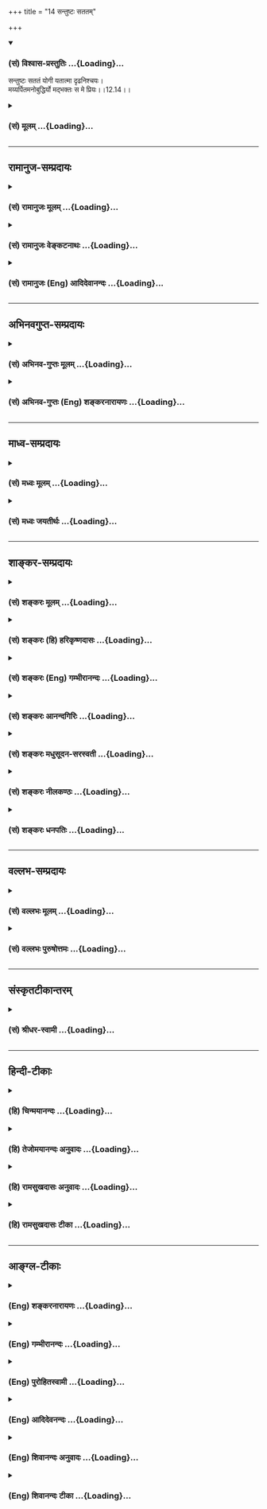 +++
title = "14 सन्तुष्टः सततम्"

+++
<div class="js_include" newlevelforh1="3" title="(सं) विश्वास-प्रस्तुतिः" unfilled url="/purANam/mahAbhAratam/06-bhIShma-parva/02-bhagavad-gItA-parva/saMskRtam/vishvAsa-prastutiH/12_bhakti-yogaH/14_santuShTaH_satata.md">
<details open><summary><h3>(सं) विश्वास-प्रस्तुतिः ...{Loading}...</h3></summary>

सन्तुष्टः सततं योगी यतात्मा दृढनिश्चयः।  
मय्यर्पितमनोबुद्धिर्यो मद्भक्तः स मे प्रियः।।12.14।।
</details>
</div>
<div class="js_include collapsed" newlevelforh1="3" title="(सं) मूलम्" unfilled url="/purANam/mahAbhAratam/06-bhIShma-parva/02-bhagavad-gItA-parva/saMskRtam/mUlam/12_bhakti-yogaH/14_santuShTaH_satata.md">
<details><summary><h3>(सं) मूलम् ...{Loading}...</h3></summary>

सन्तुष्टः सततं योगी यतात्मा दृढनिश्चयः।  
मय्यर्पितमनोबुद्धिर्यो मद्भक्तः स मे प्रियः।।12.14।।
</details>
</div>


_________________
## रामानुज-सम्प्रदायः
<div class="js_include collapsed" newlevelforh1="3" title="(सं) रामानुजः मूलम्" unfilled url="/purANam/mahAbhAratam/06-bhIShma-parva/02-bhagavad-gItA-parva/saMskRtam/rAmAnujaH/mUlam/12_bhakti-yogaH/14_santuShTaH_satata.md">
<details><summary><h3>(सं) रामानुजः मूलम् ...{Loading}...</h3></summary>

।।12.14।।**अद्वेष्टा सर्वभूतानां** विद्विषताम् अपकुर्वताम् अपि सर्वेषां
भूतानाम् अद्वेष्टा मदपराधानुगुणम् ईश्वरप्रेरितानि एतानि भूतानि द्विषन्ति
अपकुर्वन्ति च इति अनुसंदधानः; तेषु द्विषत्सु अपकुर्वत्सु च सर्वभूतेषु
मैत्रीं मतिं कुर्वन् **मैत्रः;** तेषु एव दुःखितेषु करुणां कुर्वन् करुणः;
निर्ममः -- देहेन्द्रियेषु तत्सम्बन्धिषु च निर्ममः; **निरहंकारः** --
देहात्माभिमानरहितः; तत एव **समदुःखसुखः** सुखदुःखागमयोः सांकल्पिकयोः
हर्षोद्वेगरहितः; **क्षमी** स्पर्शप्रभवयोः अवर्जनीययोः अपि तयोः
विकाररहितः; **संतुष्टः** यद्दच्छोपनतेन,येन केन अपि देहधारणद्रव्येन
संतुष्टः; **सततं** योगी सततं प्रकृतिवियुक्तात्मानुसंधानपरः; **यतात्मा**
नियमितमनोवृत्तिः; **दृढनिश्चयः** -- अध्यात्मशास्त्रोदितेषु अर्थेषु
दृढनिश्चयः; **मय्यर्पितमनोबुद्धिः** भगवान् वासुदेव एव अनभिसंहितफलेन
अनुष्ठितेन कर्मणाआराध्यते आराधितश्च मम आत्मापरोक्ष्यं साधयिष्यति इति
मय्यर्पितमनोबुद्धिः; एवंभूतो **मद्भक्तः** एवंभूतेन कर्मयोगेन मां भजमानो
**यः स मे प्रियः।**

</details>
</div>
<div class="js_include collapsed" newlevelforh1="3" title="(सं) रामानुजः वेङ्कटनाथः" unfilled url="/purANam/mahAbhAratam/06-bhIShma-parva/02-bhagavad-gItA-parva/saMskRtam/rAmAnujaH/venkaTanAthaH/12_bhakti-yogaH/14_santuShTaH_satata.md">
<details><summary><h3>(सं) रामानुजः वेङ्कटनाथः ...{Loading}...</h3></summary>

  
  
।।12.14।। स एव सन्तोषोऽत्राप्यादरार्थं सङ्ग्रहेणोक्त इत्यभिप्रायेणाह --
यदृच्छोपनतेन येनकेनापीति। अन्यत्रापि ह्युच्यते -- येनकेनचिदाच्छन्नो
येनकेनचिदाशितः। यत्रक्वचनशायी स्यात्तं देवा ब्राह्मणं विदुः
\[म.भा.12।245।12\] इति। शास्त्रीयेष्वयत्नोपनतेषु
प्रभूताल्पसरसविरसादिवैषम्यं नानुसन्धेयमिति भावः। यथोक्तमजगरेण -- न
सन्निपतितं धर्म्यमुपभोगं यदृच्छया। प्रत्याचक्षे न चाप्येनमनुरुन्धे
सुदुर्लभम् \[ \] इति। सततमिति योगकालोपकारकवासनास्थैर्यार्थम्।
योगशब्दश्चात्र योगदर्शनानुग्राहकप्राचीनानुसन्धानपरः; साक्षाद्योगस्य
सर्वदा कर्तुमशक्यत्वादित्यभिप्रायेणाह -- सततं प्रकृतिवियुक्तेति।
सततमात्मचिन्तनवदनात्मचिन्तननिवृत्तिरपि योगान्तरङ्गमिति यतात्मशब्देनोच्यत
इत्याहनियमितमनोवृत्तिरिति। अन्येषां यत्र सन्देहप्रसङ्गः; तत्र ह्यस्य
निश्चयो वाच्यः स चात्रानुष्ठानोपकारक एव ग्राह्यः तदाह --
अध्यात्मशास्त्रेति। मयि इत्यनेनअहं हि सर्वयज्ञानां भोक्ता च प्रभुरेव च
\[9।24\] इत्युक्तमाराध्यत्वं फलप्रदत्वं चात्र कर्मयोगनिष्ठस्य
मनोबुद्ध्यर्पणार्थम्। अपेक्षितमभिसंहितमित्यभिप्रायेणाहभगवानिति।
भगवच्छब्देन सकलफलप्रदत्त्वौपयिकोभयलिङ्गत्वोक्तिः। वासुदेवशब्देन
सर्वकर्माराध्यत्वौपयिकसर्वदेवतान्तर्यामित्वोक्तिः। वक्तृरूपविवक्षा वा।
आराध्यत्वेन चिन्तनमत्र मनसोऽर्पणम्। फलप्रदत्वाध्यवसायो बुद्ध्यर्पणम्।
यद्वा द्वयोरपि चिन्ताध्यवसायौ भाव्यौ। मनसाध्यवसायो वा मनोबुद्धिः।
उद्देश्यांशं निष्कर्षतिय एवम्भूतो मद्भक्त इति। अशक्तस्य
शक्यनिष्ठाप्रतिपादनप्रकरणत्वात् साक्षाद्भक्तियोगनिष्ठाद्व्यवच्छिन्दन्
श्लोकद्वयस्य पिण्डितार्थमाहएवम्भूतेन कर्मयोगेनेति। उद्देश्यविशेषणेष्वपि
तात्पर्यं मीमांसकैरेवाङ्गीकृतम्; यत्र विशेषणप्रयोगस्य गत्यन्तरं
नोपलब्धमिति भावः। प्रियः प्रीतिविषयः; प्रीतोऽहं,तदभिलषितं ददामीति
भावः।  
  

</details>
</div>
<div class="js_include collapsed" newlevelforh1="3" title="(सं) रामानुजः (Eng) आदिदेवानन्दः" unfilled url="/purANam/mahAbhAratam/06-bhIShma-parva/02-bhagavad-gItA-parva/saMskRtam/rAmAnujaH/english/AdidevAnandaH/12_bhakti-yogaH/14_santuShTaH_satata.md">
<details><summary><h3>(सं) रामानुजः (Eng) आदिदेवानन्दः ...{Loading}...</h3></summary>

12.13 - 12.14 In these and succeeding verses the Lord mentions the
nature of the Karma Yogi who adores Him through his works. In other
words the Bhakti element in Karma Yoga is emphasised. He never hates any
being even though they hate him and do him wrong. For he thinks that the
Lord impels these beings to hate him and do him wrong for atoning for
his transgressions. He is 'friendly', evincing a friendly disposition
towards all beings whether they hate him or do him wrong. He is
'compassionate', evincing compassion towards their sufferings. He is
free from the 'feeling of mine,' i.e., he is not possessive with regard
to his body, senses and all things associated with them. He is free from
the feeling of 'I', i.e., is free from the delusion that his body is the
self. Therefore, 'pain and pleasure are the same to him,' i.e., he is
free from distress and delight resulting from pain and pleasure arising
from his deeds. He is 'enduring', unaffected even by those two (i.e.,
pleasure and pain) due to the inevitable contact of sense-objects. He is
'content', namely, satisfied with whatever chance may bring him for the
sustenance of his body. He 'ever meditates,' i.e., is constantly intent
on contemplating on the self as separate from the body. He is
'self-restrained', namely, he controls the activities of his mind. He is
of 'firm conviction' regarding the meanings taught in the science of the
self. His 'mind and reason are dedicated to Me' i.e., his mind and
reason are dedicated to Me in the form 'Bhagavan Vasudeva alone is
propitiated by disinterested activities, and when duly propitiated, He
wil bring about for me the direct vision of the self.' Such a devotee of
mine, i.e., who works in this manner as a Karma Yogin, is dear to Me.

</details>
</div>


_________________
## अभिनवगुप्त-सम्प्रदायः
<div class="js_include collapsed" newlevelforh1="3" title="(सं) अभिनव-गुप्तः मूलम्" unfilled url="/purANam/mahAbhAratam/06-bhIShma-parva/02-bhagavad-gItA-parva/saMskRtam/abhinava-guptaH/mUlam/12_bhakti-yogaH/14_santuShTaH_satata.md">
<details><summary><h3>(सं) अभिनव-गुप्तः मूलम् ...{Loading}...</h3></summary>

।।12.13 -- 12.14।। अद्वेष्टेति। सन्तुष्ट इति। मैत्री अमत्सरता यस्य +++(N
यस्मात् for यस्य)+++ अस्तीति +++(omits इति)+++। एवं करुणः +++(S;N करुणा)+++। ममामी
इत्यादिः ( ममापीत्यादि) ममकारः अहमुदारः अहं तेजस्वी अहं सहनः +++(S;;N
तेजस्वी असहनः)+++ इत्यादिः अहंकारः एतौ यस्य न स्तः। क्षमा अपकारिणं शत्रुं
प्रत्य \[प्य\] द्वेषबुद्धिः। सततं योगी; व्यवहारावस्थायामपि
प्रशान्तान्तःकरणत्वात्।

</details>
</div>
<div class="js_include collapsed" newlevelforh1="3" title="(सं) अभिनव-गुप्तः (Eng) शङ्करनारायणः" unfilled url="/purANam/mahAbhAratam/06-bhIShma-parva/02-bhagavad-gItA-parva/saMskRtam/abhinava-guptaH/english/shankaranArAyaNaH/12_bhakti-yogaH/14_santuShTaH_satata.md">
<details><summary><h3>(सं) अभिनव-गुप्तः (Eng) शङ्करनारायणः ...{Loading}...</h3></summary>

12.13-14 Advesta etc. Santustah etc. \[Friend\] : he who has
friend-liness (or goodwill) i.e. unselfishness. In the same manner
'compassionate' \[is to be interpreted\]. 'These are mine' etc., is the
sence of 'mine' (or sense of possessiveness); 'I am generous', 'I am
powerful', 'I am victorious' etc., is the sense of 'I' (or egotism). In
whom these two are absent that man is free from the senses of 'mine' and
of 'I'. Forbearance : a thought that entertains no enmity even towards
an enemy who has \[actually\] injured. A man of Yoga at all times :
because his internal organ remains completely iet even at the stage of
his mundane dealings.

</details>
</div>


_________________
## माध्व-सम्प्रदायः
<div class="js_include collapsed" newlevelforh1="3" title="(सं) मध्वः मूलम्" unfilled url="/purANam/mahAbhAratam/06-bhIShma-parva/02-bhagavad-gItA-parva/saMskRtam/madhvaH/mUlam/12_bhakti-yogaH/14_santuShTaH_satata.md">
<details><summary><h3>(सं) मध्वः मूलम् ...{Loading}...</h3></summary>

।।12.14।। Sri Madhvacharya did not comment on this sloka.,

</details>
</div>
<div class="js_include collapsed" newlevelforh1="3" title="(सं) मध्वः जयतीर्थः" unfilled url="/purANam/mahAbhAratam/06-bhIShma-parva/02-bhagavad-gItA-parva/saMskRtam/madhvaH/jayatIrthaH/12_bhakti-yogaH/14_santuShTaH_satata.md">
<details><summary><h3>(सं) मध्वः जयतीर्थः ...{Loading}...</h3></summary>

।।12.14।। Sri Jayatirtha did not comment on this sloka.  
  

</details>
</div>


_________________
## शाङ्कर-सम्प्रदायः
<div class="js_include collapsed" newlevelforh1="3" title="(सं) शङ्करः मूलम्" unfilled url="/purANam/mahAbhAratam/06-bhIShma-parva/02-bhagavad-gItA-parva/saMskRtam/shankaraH/mUlam/12_bhakti-yogaH/14_santuShTaH_satata.md">
<details><summary><h3>(सं) शङ्करः मूलम् ...{Loading}...</h3></summary>

।।12.14।। -- **संतुष्टः सततं** नित्यं देहस्थितिकारणस्य लाभे अलाभे च
उत्पन्नालंप्रत्ययः। तथा गुणवल्लाभे विपर्यये च संतुष्टः। सततं **योगी**
समाहितचित्तः। **यतात्मा** संयतस्वभावः। **दृढनिश्चयः** दृढः स्थिरः
निश्चयः अध्यवसायः यस्य आत्मतत्त्वविषये स दृढनिश्चयः।
**मय्यर्पितमनोबुद्धिः** संकल्पविकल्पात्मकं मनः; अध्यवसायलक्षणा बुद्धिः;
ते मय्येव अर्पिते स्थापिते यस्य संन्यासिनः सः मय्यर्पितमनोबुद्धिः।
**यः** ईदृशः **मद्भक्तः सः मे प्रियः।** प्रियो हि ज्ञानिनोऽत्यर्थमहं स च
मम प्रियः (गीता 7।17) इति सप्तमे अध्याये सूचितम्; तत् इह प्रपञ्चते।।

</details>
</div>
<div class="js_include collapsed" newlevelforh1="3" title="(सं) शङ्करः (हि) हरिकृष्णदासः" unfilled url="/purANam/mahAbhAratam/06-bhIShma-parva/02-bhagavad-gItA-parva/saMskRtam/shankaraH/hindI/harikRShNadAsaH/12_bhakti-yogaH/14_santuShTaH_satata.md">
<details><summary><h3>(सं) शङ्करः (हि) हरिकृष्णदासः ...{Loading}...</h3></summary>

।।12.14।। तथा जो सदा ही सन्तुष्ट है अर्थात् देह स्थितिके कारणरूप
पदार्थोंकी लाभ हानिमें जिसके जो कुछ होता है वही ठीक है ऐसा अलम् भाव हो
गया है; इस प्रकार जो गुणयुक्त वस्तुके लाभमें और उसकी हानिमें सदा ही
सन्तुष्ट रहता है। तथा जो समाहितचित्त; जीते हुए स्वभाववाला और दृढ़
निश्चयवाला है अर्थात् आत्मतत्त्वके विषयमें जिसका निश्चय स्थिर हो चुका
है। तथा जो मुझमें अर्पण किये हुए मनबुद्धिवाला है अर्थात् जिस संन्यासीका
संकल्प विकल्पात्मक मन और निश्चयात्मिका बुद्धि ये दोनों मुझमें समर्पित
हैं -- स्थापित हैं। जो ऐसा मेरा भक्त है वह मेरा प्यारा है। ज्ञानीको मैं
अत्यन्त प्यारा हूँ और वह मुझे प्रिय है इस प्रकार जो सप्तम अध्यायमें
सूचित किया गया था उसीका यहाँ विस्तारपूर्वक वर्णन किया जाता है।

</details>
</div>
<div class="js_include collapsed" newlevelforh1="3" title="(सं) शङ्करः (Eng) गम्भीरानन्दः" unfilled url="/purANam/mahAbhAratam/06-bhIShma-parva/02-bhagavad-gItA-parva/saMskRtam/shankaraH/english/gambhIrAnandaH/12_bhakti-yogaH/14_santuShTaH_satata.md">
<details><summary><h3>(सं) शङ्करः (Eng) गम्भीरानन्दः ...{Loading}...</h3></summary>

12.14 Santustah satatam, he who is ever content: who has the sense of
contentment irrespective of getting or not getting what is needed for
the maintenance of the body; who is similarly ever-satisfied whether he
gets or not a good thing. Yogi, who is a yogi, a man of concentrated
mind; yata-atma, who has self-control, whose body and organs are under
control; drdha-niscayah, who has firm conviction-with regard to the
reality of the Self; arpita-mano-buddhih, who has dedicated his mind and
intellect; mayi, to Me-(i.e.) a monk whose mind (having hte
characteristics of reflection) and intellect (possessed of the faculty
of taking decisions) are dedicated to, fixed on, Me alone; sah yah, he
who is; such a modbhaktah, devotee of Mine; is priyah, dear; me, to Me.
It was hinted in the Seventh Chapter, 'For I am very much dear to the
man of Knowledge, and he too is dear to Me' (7.17). That is being
elaborated here.

</details>
</div>
<div class="js_include collapsed" newlevelforh1="3" title="(सं) शङ्करः आनन्दगिरिः" unfilled url="/purANam/mahAbhAratam/06-bhIShma-parva/02-bhagavad-gItA-parva/saMskRtam/shankaraH/AnandagiriH/12_bhakti-yogaH/14_santuShTaH_satata.md">
<details><summary><h3>(सं) शङ्करः आनन्दगिरिः ...{Loading}...</h3></summary>

।।12.14।। अक्षरोपासकस्य ज्ञानवतो विशेषणान्तराण्याह -- **संतुष्ट इति।**
सततमिति सर्वत्र संबध्यते। कार्यकरणसंघातः स्वभावशब्दार्थः। स्थिरत्वं
कुतर्कादिनानभिभवनीयत्वम्। मद्भक्तो मद्भजनपरो ज्ञानवानिति यावत्। ज्ञानवतो
भगवत्प्रियत्वे प्रमाणमाह -- **प्रियो हीति।** किमर्थं तर्हि पुनरुच्यते
तत्राह -- **तदिहेति।**

</details>
</div>
<div class="js_include collapsed" newlevelforh1="3" title="(सं) शङ्करः मधुसूदन-सरस्वती" unfilled url="/purANam/mahAbhAratam/06-bhIShma-parva/02-bhagavad-gItA-parva/saMskRtam/shankaraH/madhusUdana-sarasvatI/12_bhakti-yogaH/14_santuShTaH_satata.md">
<details><summary><h3>(सं) शङ्करः मधुसूदन-सरस्वती ...{Loading}...</h3></summary>

।।12.14।। संतुष्ट इति। तस्यैव विशेषणान्तराणि। सततं शरीरस्थितिकारणस्य
लाभेऽलाभे च संतुष्टः उत्पन्नालंप्रत्ययः। तथा गुणवल्लाभे विपर्यये च।
सततमिति सर्वत्र संबध्यते। योगी समाहितचित्तः। यतात्मा
संयतशरीरेन्द्रियादिसङ्घातः। दृढः कुतार्किकैरभिभवितुमशक्यतया स्थिरो
निश्चयोऽहमस्म्यकर्त्रभोक्तृसच्चिदानन्दाद्वितीयब्रह्मेत्यध्यवसायो यस्य स
दृढनिश्चयः। स्थितप्रज्ञ इत्यर्थः। मयि भगवति वासुदेवे शुद्धे ब्रह्मणि
अर्पितमनोबुद्धिः समर्पितान्तःकरणः ईदृशो यो मद्भक्तः
शुद्धाक्षरब्रह्मवित्स मे प्रियः सदात्मत्वात्।

</details>
</div>
<div class="js_include collapsed" newlevelforh1="3" title="(सं) शङ्करः नीलकण्ठः" unfilled url="/purANam/mahAbhAratam/06-bhIShma-parva/02-bhagavad-gItA-parva/saMskRtam/shankaraH/nIlakaNThaH/12_bhakti-yogaH/14_santuShTaH_satata.md">
<details><summary><h3>(सं) शङ्करः नीलकण्ठः ...{Loading}...</h3></summary>

।।12.14।। संतुष्टो यदृच्छालाभेनैव संजातालंप्रत्ययः। सततं सर्वदा। योगी
श्रवणादौ समाहितचित्तः। यतात्मा संयतशरीरेन्द्रियादिसंघातः। दृढः स्थिर
आत्मतत्त्वविषये निश्चयो यस्य स दृढनिश्चयोऽसंभावनाशून्यो दृढश्रद्धावान्।
मयि निर्गुणे ब्रह्मण्यर्पिते निहिते प्रविलापिते वा मनः संकल्पादिरूपं
बुद्धिरध्यवसायस्ते उभे येन स मय्यर्पितमनोबुद्धिः। एतादृशो यो मे मम भक्तः
स मे मम प्रियः आत्मत्वादेव स परमप्रेमास्पदञ्ज्ञानी त्वात्मैव मे मतम्
इत्युक्तम्। एतेन पूर्वश्लोकोक्ताया निरहंकारतायाः साधनान्युक्तानि।

</details>
</div>
<div class="js_include collapsed" newlevelforh1="3" title="(सं) शङ्करः धनपतिः" unfilled url="/purANam/mahAbhAratam/06-bhIShma-parva/02-bhagavad-gItA-parva/saMskRtam/shankaraH/dhanapatiH/12_bhakti-yogaH/14_santuShTaH_satata.md">
<details><summary><h3>(सं) शङ्करः धनपतिः ...{Loading}...</h3></summary>

।।12.14।। अक्षरोपासकं ज्ञानवन्तं विशेषणान्तरैर्विशिनष्टि -- संतुष्ट इति।
सततमिति सर्वत्र संबध्यते। तेहस्थितिकारणस्य लाभे अलाभे च सततं संतुष्टः
नित्यं जातालंप्रत्ययः। समुपसर्गेण तुष्टेः परिपक्वता बोध्यते। तथा
गुणवल्लाभेऽपि तद्विपर्यये च संतुष्टः। यतः सततं योगी योगाभ्यासेन
समाहितान्तःकरणः। यतः सततं संयतात्मा संयतकार्यकरणसंघातः अतएव संयतात्मेति
वा। यतः सततं योगी योगाभ्यासेन समाहितान्तःकरणः। यतः सततं संयतात्मा
संयतकार्यकरणसंघातः अतए दृढनिश्चय इति वा। यतः सततं मयि परमात्मनि
संकल्पविकल्पात्मकं मनोऽध्यवसायलक्षणा बुद्धिश्च ते मय्येव स्थापिते यस्य स
यतो मय्यर्पितमनोबुद्धिरिति वा। य ईदृशो मद्भक्तः शुद्धाक्षरात्मज्ञानवान्
मद्भजनपरो मे मम प्रियः। उदाराः सर्व एवैते ज्ञानी त्वात्मैव मे मतम्।
प्रियो हि ज्ञानिनोऽत्यर्थमहं स च मम प्रियः इत सप्तमाध्याये
सूचितस्यार्थस्यायं प्रपञ्चः।

</details>
</div>


_________________
## वल्लभ-सम्प्रदायः
<div class="js_include collapsed" newlevelforh1="3" title="(सं) वल्लभः मूलम्" unfilled url="/purANam/mahAbhAratam/06-bhIShma-parva/02-bhagavad-gItA-parva/saMskRtam/vallabhaH/mUlam/12_bhakti-yogaH/14_santuShTaH_satata.md">
<details><summary><h3>(सं) वल्लभः मूलम् ...{Loading}...</h3></summary>

।।12.14।। सन्तुष्ट इति। यथालब्धेन भगवत्सेवोपयोगिना द्रव्येण देहधारणेन
सन्तुष्टः। सततं योगी यतात्मा समवृत्तिः निरुद्धचेताः। दृढो भगवदेकसेवायां
निश्चयो यस्य सोऽपि न बहिरेव तन्वादिना केवलम्; किन्तु मानसोऽभ्यन्तर इति।
तदाह मय्यर्पितमनोबुद्धिरिति। श्रीपुरुषोत्तमेऽर्पिते मनोबुद्धी यस्य
सद्बजौकसां यथा तथा स य एवम्भूतो द्विषड्गुणयुतो निर्हेतुकमद्भक्तिमान् स
मे प्रियः। यो मद्भक्त इतीरणात्पुष्टिरस्तीति निश्चीयते। नहि
भगवत्प्रियत्वं स्वकृति -- (स्वल्प) -- तपस्साध्यम्। अतः
प्रवाहाद्भिन्नोऽयं मार्गः; प्रवाहस्य सर्वसाधारणत्वात्
भक्तेर्निर्हेतुकानुग्रहैकलभ्यत्वान्महानेव भेदोऽस्तीति मन्तव्यं
वेदमर्यादामार्गतोऽपि असङ्कीर्णत्वं चनाहं वेदैर्न तपसा \[11।53\] इति
पूर्वमुक्तं सर्वतो (ऽत्र) वैदिककर्माद्यपेक्षयाऽस्योत्तमत्वकथनात् अभेदे
तूत्कर्षवैयर्थ्यादिति सर्वं श्रीमदाचार्यग्रन्थादवसेयम्।

</details>
</div>
<div class="js_include collapsed" newlevelforh1="3" title="(सं) वल्लभः पुरुषोत्तमः" unfilled url="/purANam/mahAbhAratam/06-bhIShma-parva/02-bhagavad-gItA-parva/saMskRtam/vallabhaH/puruShottamaH/12_bhakti-yogaH/14_santuShTaH_satata.md">
<details><summary><h3>(सं) वल्लभः पुरुषोत्तमः ...{Loading}...</h3></summary>

  
  
।।12.14।। किञ्चसन्तुष्ट इति। सततं सन्तुष्टः निरन्तरं हृदयस्थितमत्स्वरूपेण
आनन्दयुक्तः; योगी मच्चिन्तनशीलः; यतात्मा वशीकृतस्वभावः दृढनिश्चयः दृढः
कामाद्यनुपहतो मत्परीक्षितदुःखादिष्वचलो मयि सर्वकरणसमर्थत्वेन निश्चयो
यस्य; मयि अर्पिते मनोबुद्धी येन; य एतादृशः स मद्भक्तः मे प्रियः
मदिङ्गितकरणादिति भावः।  
  

</details>
</div>


_________________
## संस्कृतटीकान्तरम्
<div class="js_include collapsed" newlevelforh1="3" title="(सं) श्रीधर-स्वामी" unfilled url="/purANam/mahAbhAratam/06-bhIShma-parva/02-bhagavad-gItA-parva/saMskRtam/shrIdhara-svAmI/12_bhakti-yogaH/14_santuShTaH_satata.md">
<details><summary><h3>(सं) श्रीधर-स्वामी ...{Loading}...</h3></summary>

।।12.14।। **संतुष्ट इति।** सततं लाभेऽलाभे च संतुष्टः प्रसन्नचित्तो
योग्यप्रमत्तो यतात्मा संयतस्वभावः दृढो मद्विषयो निश्चयो यस्य मय्यर्पिते
मनोबुद्धी येन एवंभूतो यो मद्भक्तः स मे प्रियः।

</details>
</div>


_________________
## हिन्दी-टीकाः
<div class="js_include collapsed" newlevelforh1="3" title="(हि) चिन्मयानन्दः" unfilled url="/purANam/mahAbhAratam/06-bhIShma-parva/02-bhagavad-gItA-parva/hindI/chinmayAnandaH/12_bhakti-yogaH/14_santuShTaH_satata.md">
<details><summary><h3>(हि) चिन्मयानन्दः ...{Loading}...</h3></summary>

।।12.14।। प्रस्तुत अध्याय के इस अन्तिम प्रकरण में; भगवान् श्रीकृष्ण छ
खण्डों में ज्ञानी भक्त के लक्षण बताते हैं; जो साधकों के लिए सम्यक् आचरण
एवं जीवन पद्धति के साधन हैं। अर्जुन की समझ के लिए एक सच्चे भक्त का
चित्रण करने में योगेश्वर श्रीकृष्ण पूर्णतया सफल हुए हैं। जिस प्रकार एक
कुशल चित्रकार स्वयं के द्वारा बनाये जा रहे चित्र को बारबार विभिन्न्
कोणों से देखते हुए उसे और अधिक स्पष्ट और सुन्दर बनाने का प्रयत्न करता
है; उसी प्रकार इन सात श्लोकों के खण्ड में भगवान् श्रीकृष्ण; एक ज्ञानी
भक्त के मन की सुन्दरता; बुद्धि की समता और जगत् में उसके व्यवहार का
अत्यन्त स्पष्ट और सुन्दर चित्रण करते हैं। इस दृष्टि से; सम्भवत द्वितीय
अध्याय में वर्णित स्थितप्रज्ञ पुरुष के लक्षणों के प्रकरण के अतिरिक्त;
सम्पूर्ण गीता में प्रस्तुत खण्ड के तुल्य अन्य कोई भाग नहीं है। हिन्दू
धर्म के अनुयायियों पर सदाचार और नीतिशास्त्र के नियमों को ईश्वर के किसी
पुत्र अथवा पैगम्बर ने अपनी स्वैच्छिक आज्ञाओं के रूप में नही थोपा है। इन
आचारों एवं नीतियों की नियमावली को उन ईश्वरीय ज्ञानी; संत पुरुषों के
व्यवहार को देखकर बनाया गया है; जिन्होंने आध्यात्मिक पूर्णता प्राप्त की
थी और समाज में वैसा ही जीवन वास्तव में जिया था। ज्ञानी पुरुषों का
सद्व्यवहार उनका स्वभाव बन चुका होता है; जो साधकों को अपनाने के लिए एक
सूचक साधन बन जाता है। सर्वप्रथम; ज्ञानी भक्त के बाह्याचरण का अनुकरण करने
से एक निष्ठावान साधक को उसकी आन्तरिक दिव्यता का भी अनुभव प्राप्त हो सकता
है। इन भक्तजनों के लक्षण ही हमारे धर्म में विधान किये गये सदाचार और नीति
के नियम हैं। इस खण्ड के प्रारम्भिक दो श्लोकों में ग्यारह आदर्श गुणों का
वर्णन किया गया है। उनमें से प्रत्येक गुण उत्तम भक्त के नैतिक पक्ष को
उजागर करता है। जिस भक्त ने यह पहचान लिया है कि भूतमात्र में एक ही आत्मा
व्याप्त है; जो उसका स्वयं का ही स्वरूप है; तो ऐसा आत्मैकत्वदर्शी पुरुष
किसी से भी द्वेष नहीं कर सकता; क्योंकि उसकी ज्ञान दृष्टि में कोई वस्तु
परमात्मा से भिन्न है ही नहीं कोई भी जीवित पुरुष अपने ही दाहिने हाथ से
द्वेष नहीं कर सकता; क्योंकि वह उसमें भी व्याप्त है। कोई भी व्यक्ति अपने
से ही द्वेष या घृणा नहीं करता। प्राणीमात्र के प्रति उसका भाव मैत्रीपूर्ण
होता है; और सबके लिए उसके मन में करुणा होती है। सबको वह अभय प्रदान करता
है। वह; अहंकार और वस्तुओं में ममत्व भाव से रहित होता है। सुख और दुख से
सम तथा किसी के द्वारा अपशब्द कहे अथवा पीड़ित किये जाने पर भी अविकारी भाव
से रहता है। शरीर धारणमात्र के लिए भी वस्तुओं के न होने पर वह सदा
सन्तुष्ट एवं निजानन्द में मग्न रहता है। वह आत्मसंयमी तथा तत्त्व के
स्वरूप के विषय में दृढ़ निश्चय वाला होता है। भगवान् कहते हैं कि; अपने मन
और बुद्धि को मुझमें अर्पित करने वाला मेरा भक्त; मुझे प्रिय है। भगवान् ने
पहले भी सातवें अध्याय में कहा था कि; ज्ञानी को मैं और मुझे ज्ञानी भक्त
अत्यन्त प्रिय है। उसी कथन को यहाँ और अधिक विस्तार से स्पष्ट किया गया है।

</details>
</div>
<div class="js_include collapsed" newlevelforh1="3" title="(हि) तेजोमयानन्दः अनुवादः" unfilled url="/purANam/mahAbhAratam/06-bhIShma-parva/02-bhagavad-gItA-parva/hindI/tejomayAnandaH/anuvAdaH/12_bhakti-yogaH/14_santuShTaH_satata.md">
<details><summary><h3>(हि) तेजोमयानन्दः अनुवादः ...{Loading}...</h3></summary>

।।12.14।। जो संयतात्मा, दृढ़निश्चयी योगी सदा सन्तुष्ट है, जो अपने मन और
बुद्धि को मुझमें अर्पण किये हुए है, जो ऐसा मेरा भक्त है, वह मुझे प्रिय
है।।

</details>
</div>
<div class="js_include collapsed" newlevelforh1="3" title="(हि) रामसुखदासः अनुवादः" unfilled url="/purANam/mahAbhAratam/06-bhIShma-parva/02-bhagavad-gItA-parva/hindI/rAmasukhadAsaH/anuvAdaH/12_bhakti-yogaH/14_santuShTaH_satata.md">
<details><summary><h3>(हि) रामसुखदासः अनुवादः ...{Loading}...</h3></summary>

।।12.14।। सब प्राणियोंमें द्वेषभावसे रहित, सबका मित्र (प्रेमी) और दयालु,
ममतारहित, अहंकाररहित, सुखदुःखकी प्राप्तिमें सम, क्षमाशील, निरन्तर
सन्तुष्ट,योगी, शरीरको वशमें किये हुए, दृढ़ निश्चयवाला, मेरेमें अर्पित
मन-बुद्धिवाला जो मेरा भक्त है, वह मेरेको प्रिय है।

</details>
</div>
<div class="js_include collapsed" newlevelforh1="3" title="(हि) रामसुखदासः टीका" unfilled url="/purANam/mahAbhAratam/06-bhIShma-parva/02-bhagavad-gItA-parva/hindI/rAmasukhadAsaH/TIkA/12_bhakti-yogaH/14_santuShTaH_satata.md">
<details><summary><h3>(हि) रामसुखदासः टीका ...{Loading}...</h3></summary>

।।12.14।।***व्याख्या--*'अद्वेष्टा सर्वभूतानाम्'--**अनिष्ट करनेवालोंके
दो भेद हैं -- (1) इष्टकी प्राप्तिमें अर्थात् धन, मान-बड़ाई, आदर-सत्कार
आदिकी प्राप्तिमें बाधा पैदा करनेवाले और (2) अनिष्ट पदार्थ, क्रिया,
व्यक्ति, घटना आदिसे संयोग करानेवाले। भक्तके शरीर, मन, बुद्धि, इन्द्रियाँ
और सिद्धान्तके प्रतिकूल चाहे कोई कितना ही, किसी प्रकारका व्यवहार करे --
इष्टकी प्राप्तिमें बाधा डाले, किसी प्रकारकी आर्थिक और शारीरिक हानि
पहुँचाये, पर भक्तके हृदयमें उसके प्रति कभी किञ्चिन्मात्र भी द्वेष नहीं
होता। कारण कि वह प्राणिमात्रमें अपने प्रभुको ही व्याप्त देखता है, ऐसी
स्थितिमें वह विरोध करे तो किससे करे --**'निज प्रभुमय देखहिं जगत केहि सन
करहिं बिरोध।। '** (मानस 7। 112 ख)।  
इतना ही नहीं वह तो अनिष्ट करनेवालोंकी सब क्रियाओंको भी भगवान्का
कृपापूर्ण मङ्गलमय विधान ही मानता है!  
  
प्राणिमात्र स्वरूपसे भगवान्का ही अंश है। अतः किसी भी प्राणीके प्रति
थोड़ा भी द्वेषभाव रहना भगवान्के प्रति ही द्वेष है। इसलिये किसी प्राणीके
प्रति द्वेष रहते हुए भगवान्से अभिन्नता तथा अनन्यप्रेम नहीं हो सकता।
प्राणिमात्रके प्रति द्वेषभावसे रहित होनेपर ही भगवान्में पूर्ण प्रेम हो
सकता है। इसलिये भक्तमें प्राणिमात्रके प्रति द्वेषका सर्वथा अभाव होता
है।  
  
**'मैत्रः करुण एव च' (टिप्पणी प₀ 648) --** भक्तके अन्तःकरणमें
प्राणिमात्रके प्रति केवल द्वेषका अत्यन्त अभाव ही नहीं होता, प्रत्युत
सम्पूर्ण प्राणियोंमें भगवद्भाव होनेके नाते उसका सबसे मैत्री और दयाका
व्यवहार भी होता है। भगवान् प्राणिमात्रके सुहृद् हैं -- **'सुहृदं
सर्वभूतानाम्'** (गीता 5। 29)। भगवान्का स्वभाव भक्तमें अवतरित होनेके कारण
भक्त भी सम्पूर्ण प्राणियोंका सुहृद् होता है -- **'सुहृदः सर्वदेहिनाम्'**
(श्रीमद्भागवत 3। 25। 21)। इसलिये भक्तका भी सभी प्राणियोंके प्रति बिना
किसी स्वार्थके स्वाभाविक ही मैत्री और दयाका भाव रहता है --  
**'हेतु रहित जग जुग उपकारी। '**  
**'तुम्ह तुम्हार सेवक असुरारी।।** (मानस 7। 47। 3)अपना अनिष्ट करनेवालोंके
प्रति भी भक्तके द्वारा मित्रताका व्यवहार होता है; क्योंकि उसका भाव यह
रहता है कि अनिष्ट करनेवालेने अनिष्टरूपमें भगवान्का विधान ही प्रस्तुत
किया है। अतः उसने जो कुछ किया है, मेरे लिये ठीक ही किया है। कारण कि
भगवान्का विधान सदैव मङ्गलमय होता है। इतना ही नहीं, भक्त यह मानता है कि
मेरा अनिष्ट करनेवाला (अनिष्टमें निमित्त बनकर) मेरे पूर्वकृत पापकर्मोंका
नाश कर रहा है; अतः वह विशेषरूपसे आदरका पात्र है। साधकमात्रके मनमें यह भाव
रहता है और रहना ही चाहिये कि उसका अनिष्ट करनेवाला उसके पिछले पापोंका फल
भुगताकर उसे शुद्ध कर रहा है। जब सामान्य साधकमें भी अनिष्ट करनेवालेके
प्रति मैत्री और करुणाका भाव रहता है, फिर सिद्ध भक्तका तो कहना ही क्या
है; सिद्ध भक्तका तो उसके प्रति ही क्या, प्राणिमात्रके प्रति मैत्री और
दयाका विलक्षण भाव रहता है। पातञ्जलयोगदर्शनमें चित्त-शुद्धिके चार हेतु
बताये गये हैं --,**'मैत्रीकरुणामुदितोपेक्षाणां
सुखदुःखपुण्यापुण्यविषयाणां भावनातश्चित्तप्रसादनम्। '** (1। 33)'सुखियोंके
प्रति मैत्री, दुःखियोंके प्रति करुणा, पुण्यात्माओंके प्रति मुदिता
(प्रसन्नता) और पापात्माओंके प्रति उपेक्षाके भावसे चित्तमें निर्मलता आती
है। '  
  
परन्तु भगवान्ने इन चारों हेतुओँको दोमें विभक्त कर दिया है -- **'मैत्रः च
करुणः। '** तात्पर्य यह है कि सिद्ध भक्तका सुखियों और पुण्यात्माओंके प्रति
'मैत्री' का भाव तथा दुःखियों और पापात्माओंके प्रति 'करुणा' का भाव रहता
है।  
  
दुःख पानेवालेकी अपेक्षा दुःख देनेवाले पर (उपेक्षाका भाव न होकर) दया होनी
चाहिये; क्योंकि दुःख पानेवाला तो (पुराने पापोंका फल भोगकर) पापोंसे छूट
रहा है, पर दुःख देनेवाला नया पाप कर रहा है। अतः दुःख देनेवाला दयाका
विशेष पात्र है।  
  
**'निर्ममः'--** यद्यपि भक्तका प्राणिमात्रके प्रति स्वाभाविक ही मैत्री और
करुणाका भाव रहता है, तथापि उसकी किसीके प्रति किञ्चिन्मात्र भी ममता नहीं
होती। प्राणियों और पदार्थोंमें ममता (मेरेपनका भाव) ही मनुष्यको संसारमें
बाँधनेवाली होती है। भक्त इस ममतासे सर्वथा रहित होता है। उसकी अपने
कहलानेवाले शरीर, इन्द्रियाँ, मन और बुद्धिमें भी बिलकुल ममता नहीं होती।
साधकसे भूल यह होती है कि वह प्राणियों और पदार्थोंसे तो ममताको हटानेकी
चेष्टा करता है, पर अपने शरीर, मन, बुद्धि और इन्द्रियोंसे ममता हटानेकी ओर
विशेष ध्यान नहीं देता। इसीलिये वह सर्वथा निर्मम नहीं हो पाता।  
  
**'निरहंकारः' --** शरीर, इन्द्रियाँ आदि जड-पदार्थोंको अपना स्वरूप
माननेसे अहंकार उत्पन्न होता है। भक्तकी अपने शरीरादिके प्रति किञ्चिन्मात्र
भी अहंबुद्धि न होनेके कारण तथा केवल भगवान्से अपने नित्य सम्बन्धका अनुभव
हो जानेके कारण उसके अन्तःकरणमें स्वतः श्रेष्ठ, दिव्य, अलौकिक गुण प्रकट
होने लगते हैं। इन गुणोंको भी वह अपने गुण नहीं मानता, प्रत्युत (दैवी
सम्पत्ति होनेसे) भगवान्के ही मानता है। 'सत्'-(परमात्मा-)के होनेके कारण
ही ये गुण 'सद्गुण' कहलाते हैं। ऐसी दशामें भक्त उनको अपना मान ही कैसे
सकता है! इसलिये वह अहंकारसे सर्वथा रहित होता है।  
  
**'समदुःखसुखः' --** भक्त सुख-दुःखोंकी प्राप्तिमें सम रहता है अर्थात्
अनुकूलता-प्रतिकूलता उसके हृदयमें रागद्वेष, हर्षशोक आदि विकार पैदा नहीं
कर सकते। गीतामें सुखदुःख पद अनुकूलता-प्रतिकूलताकी परिस्थिति-(जो सुख-दुःख
उत्पन्न करनेमें हेतु है) के लिये तथा अन्तःकरणमें होनेवाले हर्ष-शोकादि
विकारोंके लिये भी आया है। अनुकूल और प्रतिकूल परिस्थिति मनुष्यको
सुखी-दुःखी बनाकर ही उसे बाँधती है। इसलिये सुख-दुःखमें सम होनेका अर्थ है
-- अनुकूल या प्रतिकूल परिस्थिति आनेपर अपनेमें हर्ष-शोकादि विकारोंका न
होना। भक्तके शरीर, इन्द्रियाँ, मन, सिद्धान्त आदिके अनुकूल या प्रतिकूल
प्राणी, पदार्थ, परिस्थिति, घटना आदिका संयोग या वियोग होनेपर उसे अनुकूलता
और प्रतिकूलताका 'ज्ञान' तो होता है, पर उसके अन्तःकरणमें हर्ष-शोकादि कोई
'विकार' उत्पन्न नहीं होता। यहाँ यह बात समझ लेनी चाहिये कि किसी
परिस्थितिका ज्ञान होना अपने-आपमें कोई दोष नहीं है, प्रत्युत उससे
अन्तःकरणमें विकार उत्पन्न होना ही दोष है। भक्त राग-द्वेष, हर्ष-शोक आदि
विकारोंसे सर्वथा रहित होता है। जैसे, प्रारब्धानुसार भक्तके शरीरमें कोई
रोग होनेपर उसे शारीरिक पीड़ाका ज्ञान (अनुभव) तो होगा; किन्तु उसके
अन्तःकरणमें किसी प्रकारका विकार नहीं होगा।**'क्षमी' --** अपना किसी तरहका
भी अपराध करनेवालेको किसी भी प्रकारका दण्ड देनेकी इच्छा न रखकर उसे क्षमा
कर देनेवालेको **'क्षमी'** कहते हैं। भक्तके लक्षणोंमें पहले
**'अद्वेष्टा'** पद देकर भगवान्ने भक्तमें अपना अपराध करनेवालेके प्रति
द्वेषका अभाव बताया, अब यहाँ **'क्षमी'** पदसे यह बताते हैं कि भक्तमें
अपना अपराध करनेवालेके प्रति ऐसा भाव रहता है कि उसको भगवान् अथवा अन्य
किसीके द्वारा भी दण्ड न मिले। ऐसा क्षमाभाव भक्तकी एक विशेषता है।  
**'संतुष्टः सततम्' (टिप्पणी प₀ 650.1)** -- जीवको मनके अनुकूल प्राणी,
पदार्थ, घटना, परिस्थिति आदिके संयोगमें और मनके प्रतिकूल प्राणी, पदार्थ,
घटना, परिस्थिति आदिके वियोगमें एक संतोष होता है। विजातीय और अनित्य
पदार्थोंसे होनेके कारण यह संतोष स्थायी नहीं रह पाता। स्वयं नित्य होनेके
कारण जीवको नित्य परमात्माकी अनुभूतिसे ही वास्तविक और स्थायी संतोष होता
है।  
  
भगवान्को प्राप्त होनेपर भक्त नित्य-निरन्तर संतुष्ट रहता है; क्योंकि न तो
उसका भगवान्से कभी वियोग होता है और न उसको नाशवान् संसारकी कोई आवश्यकता
ही रहती है। अतः उसके असंतोषका कोई कारण ही नहीं रहता। इस संतुष्टिके कारण
वह संसारके किसी भी प्राणी-पदार्थके प्रति किञ्चिन्मात्र भी महत्त्वबुद्धि
नहीं रखता **(टिप्पणी प₀ 650.2)**।**'संतुष्टः'** के साथ **'सततम्'** पद
देकर भगवान्ने भक्तके उस नित्य-निरन्तर रहनेवाले संतोषकी ओर ही लक्ष्य
कराया है, जिसमें न तो कभी कोई अन्तर पड़ता है और न कभी अन्तर पड़नेकी
सम्भावना ही रहती है। कर्मयोग, ज्ञानयोग या भक्तियोग -- किसी भी योगमार्गसे
सिद्धि प्राप्त करनेवाले महापुरुषमें ऐसी संतुष्टि (जो वास्तवमें है)
निरन्तर रहती है।  
  
**'योगी' --** भक्तियोगके द्वारा परमात्माको प्राप्त (नित्य-निरन्तर
परमात्मासे संयुक्त) पुरुषका नाम यहाँ 'योगी' है। वास्तवमें किसी भी
मनुष्यका परमात्मासे कभी वियोग हुआ नहीं, है नहीं, हो सकता नहीं और सम्भव
ही नहीं। इस वास्तविकताका जिसने अनुभव कर लिया है, वही 'योगी' है।  
  
**'यतात्मा' --** जिसका मन-बुद्धि-इन्द्रियोंसहित शरीरपर पूर्ण अधिकार
है, वह 'यतात्मा' है। सिद्ध भक्तको मन-बुद्धि आदि वशमें करने नहीं पड़ते,
प्रत्युत ये स्वाभाविक ही उसके वशमें रहते हैं। इसलिये उसमें किसी प्रकारके
इन्द्रियजन्य दुर्गुण-दुराचारी के आनेकी सम्भावना ही नहीं रहती।  
  
वास्तवमें मन-बुद्धि-इन्द्रियाँ स्वाभाविकरूपसे सन्मार्गपर चलनेके लिये
ही हैं; किन्तु संसारसे रागयुक्त सम्बन्ध रहनेसे ये मार्गच्युत हो जाती
हैं। भक्तका संसारसे किञ्चिन्मात्र भी रागयुक्त सम्बन्ध नहीं होता, इसलिये
उसकी मन-बुद्धि-इन्द्रियाँ सर्वथा उसके वशमें होती हैं। अतः उसकी प्रत्येक
क्रिया दूसरोंके लिये आदर्श होती है।  
  
ऐसा देखा जाता है कि न्याय-पथपर चलनेवाले सत्पुरुषोंकी इन्द्रियाँ भी कभी
कुमार्गगामी नहीं होतीं। जैसे, राजा दुष्यन्तकी वृत्ति शकुन्तलाकी ओर
जानेपर उन्हें दृढ़ विश्वास हो जाता है कि यह क्षत्रिय-कन्या ही है,
ब्राह्मणकन्या नहीं। कवि कालिदासके कथनानुसार जहाँ सन्देह हो, वहाँ
सत्पुरुषके अन्तःकरणकी प्रवृत्ति ही प्रमाण होती है --  
  
**'सतां हि संदेहपदेषु वस्तुषु
प्रमाणमन्तःकरणप्रवृत्तयः'**।। (अभिज्ञानशाकुन्तलम् 1। 21)  
  
जब न्यायशील सत्पुरुषकी इन्द्रियोंकी प्रवृत्ति भी स्वतः कुमार्गकी ओर
नहीं होती, तब सिद्ध भक्त (जो न्यायधर्मसे कभी किसी अवस्थामें च्युत नहीं
होता-) की मन-बुद्धि-इन्द्रियाँ कुमार्गकी ओर जा ही कैसे सकती हैं!  
  
**'दृढनिश्चयः' --** सिद्ध महापुरुषकी दृष्टिमें संसारकी स्वतन्त्र
सत्ताका सर्वथा अभाव रहता है। उसकी बुद्धिमें एक परमात्माकी ही अटल सत्ता
रहती है। अतः उसकी बुद्धिमें विपर्यय-दोष (प्रतिक्षण बदलनेवाले संसारका
स्थायी दीखना) नहीं रहता। उसको एक भगवान्के साथ ही अपने नित्यसिद्ध
सम्बन्धका अनुभव होता रहता है। अतः उसका भगवान्में ही दृढ़ निश्चय होता है।
उसका यह निश्चय बुद्धिमें नहीं, प्रत्युत 'स्वयं' में होता है, जिसका आभास
बुद्धिमें प्रतीत होता है।  
  
संसारकी स्वतन्त्र सत्ता माननेसे अथवा संसारसे अपना सम्बन्ध माननेसे ही
बुद्धिमें विपर्यय और संशयरूप दोष उत्पन्न होते हैं। विपर्यय और संशययुक्त
बुद्धि कभी स्थिर नहीं होती। ज्ञानी और अज्ञानी पुरुषकी बुद्धिके निश्चयमें
ही अन्तर होता है; स्वरूपसे तो दोनों समान ही होते हैं। अज्ञानीकी
बुद्धिमें संसारकी सत्ता और उसका महत्त्व रहता है; परन्तु सिद्ध भक्तकी
बुद्धिमें एक भगवान्के सिवाय न तो संसारकी किसी वस्तुकी स्वतन्त्र सत्ता
रहती है और न उसका कोई महत्त्व ही रहता है। अतः उसकी बुद्धि विपर्यय और
संशयदोषसे सर्वथा रहित होती है और उसका केवल परमात्मामें ही दृढ़ निश्चय
होता है।  
  
 **'मय्यर्पितमनोबुद्धिः'--**जब साधक एकमात्र भगवत्प्राप्तिको ही अपना
उद्देश्य बना लेता है और स्वयं भगवान्का ही हो जाता है (जो कि वास्तवमें
है) तब उसके मन-बुद्धि भी अपने-आप भगवान्में लग जाते हैं। फिर सिद्ध भक्तके
मन-बुद्धि भगवान्के अर्पित रहें -- इसमें तो कहना ही क्या है  
  
जहाँ प्रेम होता है, वहाँ स्वाभाविक ही मनुष्यका मन लगता है और जिसे
मनुष्य सिद्धान्तसे श्रेष्ठ समझता है, उसमें स्वाभाविक ही उसकी बुद्धि लगती
है। भक्तके लिये भगवान्से बढ़कर कोई प्रिय और श्रेष्ठ होता ही नहीं। भक्त
तो मन-बुद्धिपर अपना अधिकार ही नहीं मानता। वह तो इनको सर्वथा भगवान्का ही
मानता है। अतः उसके मन-बुद्धि स्वाभाविक ही भगवान्में लगे रहते हैं।  
  
**'यः मद्भक्तः स मे प्रियः'** **(टिप्पणी प₀ 651)** -- भगवान्को तो सभी
प्रिय हैं; परन्तु भक्तका प्रेम भगवान्के सिवाय और कहीं नहीं होता। ऐसी
दशामें **'ये यथा मां प्रपद्यन्ते तांस्तथैव भजाम्यहम्। '** (गीता 4। 11) --
इस प्रतिज्ञाके अनुसार भगवान्को भी भक्त प्रिय होता है।  
  
***सम्बन्ध--***सिद्ध भक्तके लक्षणोंका दूसरा प्रकरण, जिसमें छः लक्षणोंका
वर्णन है, आगेके श्लोकमें आया है।

</details>
</div>


_________________
## आङ्ग्ल-टीकाः
<div class="js_include collapsed" newlevelforh1="3" title="(Eng) शङ्करनारायणः" unfilled url="/purANam/mahAbhAratam/06-bhIShma-parva/02-bhagavad-gItA-parva/english/shankaranArAyaNaH/12_bhakti-yogaH/14_santuShTaH_satata.md">
<details><summary><h3>(Eng) शङ्करनारायणः ...{Loading}...</h3></summary>

12.14. Who remains well-content and is a man of Yoga at all times; who
is self-controlled and is firmly resolute; and who has offered to Me his
mind and intellect-that devotee of Mine is dear to Me.

</details>
</div>
<div class="js_include collapsed" newlevelforh1="3" title="(Eng) गम्भीरानन्दः" unfilled url="/purANam/mahAbhAratam/06-bhIShma-parva/02-bhagavad-gItA-parva/english/gambhIrAnandaH/12_bhakti-yogaH/14_santuShTaH_satata.md">
<details><summary><h3>(Eng) गम्भीरानन्दः ...{Loading}...</h3></summary>

12.14 He who is ever content, who is a yogi, who has self-control, who
has firm conviction, who has dedicated his mind and intellect to Me-he
who is such a devotee of Mine is dear to Me.

</details>
</div>
<div class="js_include collapsed" newlevelforh1="3" title="(Eng) पुरोहितस्वामी" unfilled url="/purANam/mahAbhAratam/06-bhIShma-parva/02-bhagavad-gItA-parva/english/purohitasvAmI/12_bhakti-yogaH/14_santuShTaH_satata.md">
<details><summary><h3>(Eng) पुरोहितस्वामी ...{Loading}...</h3></summary>

12.14 Always contented, self-centred, self-controlled, resolute, with
mind and reason dedicated to Me, such a devotee of Mine is My beloved.

</details>
</div>
<div class="js_include collapsed" newlevelforh1="3" title="(Eng) आदिदेवनन्दः" unfilled url="/purANam/mahAbhAratam/06-bhIShma-parva/02-bhagavad-gItA-parva/english/AdidevanandaH/12_bhakti-yogaH/14_santuShTaH_satata.md">
<details><summary><h3>(Eng) आदिदेवनन्दः ...{Loading}...</h3></summary>

12.14 He who is content, who ever meditates and is self-restrained and
who is firm in his convictions, who has his mind and reason dedicated to
Me - he is dear to Me.

</details>
</div>
<div class="js_include collapsed" newlevelforh1="3" title="(Eng) शिवानन्दः अनुवादः" unfilled url="/purANam/mahAbhAratam/06-bhIShma-parva/02-bhagavad-gItA-parva/english/shivAnandaH/anuvAdaH/12_bhakti-yogaH/14_santuShTaH_satata.md">
<details><summary><h3>(Eng) शिवानन्दः अनुवादः ...{Loading}...</h3></summary>

12.14 Ever content, steady in meditation, self-controlled, possessed of
firm conviction, with the mind and intellect dedicated to Me, he, My
devtoee, is dear to Me.

</details>
</div>
<div class="js_include collapsed" newlevelforh1="3" title="(Eng) शिवानन्दः टीका" unfilled url="/purANam/mahAbhAratam/06-bhIShma-parva/02-bhagavad-gItA-parva/english/shivAnandaH/TIkA/12_bhakti-yogaH/14_santuShTaH_satata.md">
<details><summary><h3>(Eng) शिवानन्दः टीका ...{Loading}...</h3></summary>

12.14 सन्तुष्टः contented; सततम् ever; योगी Yogi; यतात्मा
selfcontrolled; दृढनिश्चयः possessed of firm,conviction; मयि
अर्पितमनोबुद्धिः with mind and intellect dedicated to Me; यः who;
मद्भक्तः My devotee; सः he; मे to Me; प्रियः dear.Commentary He knows
that all that comes to him is the fruit of his own actions in the past
and so he is ever contented. He does not endeavour to attain the finite
or perishable objects. He fixes his mind and intellect on the Supreme
Being or the Absolute; attains eternal satisfaction and stands adamant
like yonder rock; amidst the vicissitudes of time.Contentment ever
dwells in the heart of My devotee. Like the ocean which is ever full;
his heart is ever full as he has no cravings. He is ever cheerful and
joyous. He has a feeling of fullness whether or not he gets the means
for the bare sustencance of his body. He is satisfied with a little
thing and he does not care whether it is good or not. He never grumbles;
complains or murmurs when he does not obtain food and clothing which are
necessary for the maintenance of the body. His mind is ever filled with
Me through constant and steady meditation.Yogi He who has evenness of
mind always. He has controlled all the senses and desires. With a firm
determination he has fixed his mind and intellect on Me in a spirit of
perfect selfsurrender. He is endowed with a firm conviction regarding
the essential nature of the Self. He who has the knowledge through
Selfrealisation; I am Asanga Akarta Suddha Satchidananda Svayamprakasa
Advitiya Brahman (unattached; nondoer; pure; ExistenceKnowledgeBliss
Absolute; selfluminous; nondual Brahman) is a sage of firm
determination. He has given to Me exclusively his mind (the faculty that
wills and doubts) and the intellect (the faculty that determines). He is
dear to Me as life itself. Such a comparison falls far short of the
reality.The same thing which was said by Lord Krishna to Arjuna in
chapter VII. 17; I am very dear to the wise and he is very dear to Me;
is here described in detail.

</details>
</div>
